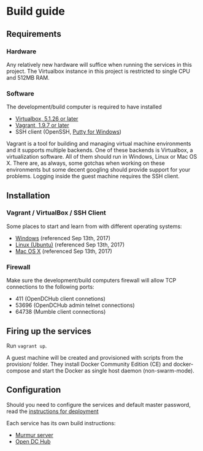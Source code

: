 # Build guide #

## Requirements ##

### Hardware ###

Any relatively new hardware will suffice when running the services in this project. The Virtualbox instance in this project
is restricted to single CPU and 512MB RAM.

### Software ###

The development/build computer is required to have installed
  * [Virtualbox, 5.1.26 or later](https://www.virtualbox.org)
  * [Vagrant, 1.9.7 or later](https://www.vagrantup.com/)
  * SSH client (OpenSSH, [Putty for Windows](http://www.putty.org/))

Vagrant is a tool for building and managing virtual machine environments and it supports multiple backends. One of these
backends is Virtualbox, a virtualization software. All of them should run in Windows, Linux or Mac OS X. There are, as always, some gotchas
when working on these environments but some decent googling should provide support for your problems. Logging inside the guest machine requires
the SSH client.

## Installation ##

### Vagrant / VirtualBox / SSH Client ###

Some places to start and learn from with different operating systems:
  * [Windows](https://www.sitepoint.com/getting-started-vagrant-windows/) (referenced Sep 13th, 2017)
  * [Linux (Ubuntu)](https://www.olindata.com/en/blog/2014/07/installing-vagrant-and-virtual-box-ubuntu-1404-lts) (referenced Sep 13th, 2017)
  * [Mac OS X](https://gist.github.com/tomysmile/0618f1aa16341706940ed36b423b431c) (referenced Sep 13th, 2017)

### Firewall ###

Make sure the development/build computers firewall will allow TCP connections to the following ports:
  * 411 (OpenDCHub client connetions)
  * 53696 (OpenDCHub admin telnet connections)
  * 64738 (Mumble client connections)

## Firing up the services ##

Run `vagrant up`.

A guest machine will be created and provisioned with scripts from the provision/ folder. They install Docker Community Edition (CE) and
docker-compose and start the Docker as single host daemon (non-swarm-mode).

## Configuration ##

Should you need to configure the services and default master password, read the [instructions for deployment](DEPLOY.md)

Each service has its own build instructions:
  * [Murmur server](mumble/README.md)
  * [Open DC Hub](opendchub/README.md)

